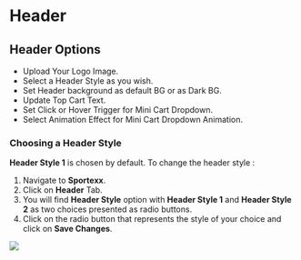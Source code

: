 # Header

## Header Options

* Upload Your Logo Image.
* Select a Header Style as you wish.
* Set Header background as default BG or as Dark BG.
* Update Top Cart Text.
* Set Click or Hover Trigger for Mini Cart Dropdown.
* Select Animation Effect for Mini Cart Dropdown Animation.


### Choosing a Header Style

**Header Style 1** is chosen by default. To change the header style :

1. Navigate to **Sportexx**.
2. Click on **Header** Tab.
3. You will find **Header Style** option with **Header Style 1** and **Header Style 2** as two choices presented as radio buttons.
4. Click on the radio button that represents the style of your choice and click on **Save Changes**.

![](http://transvelo.github.io/docs/sportexx/images/choose-header-style.png)



